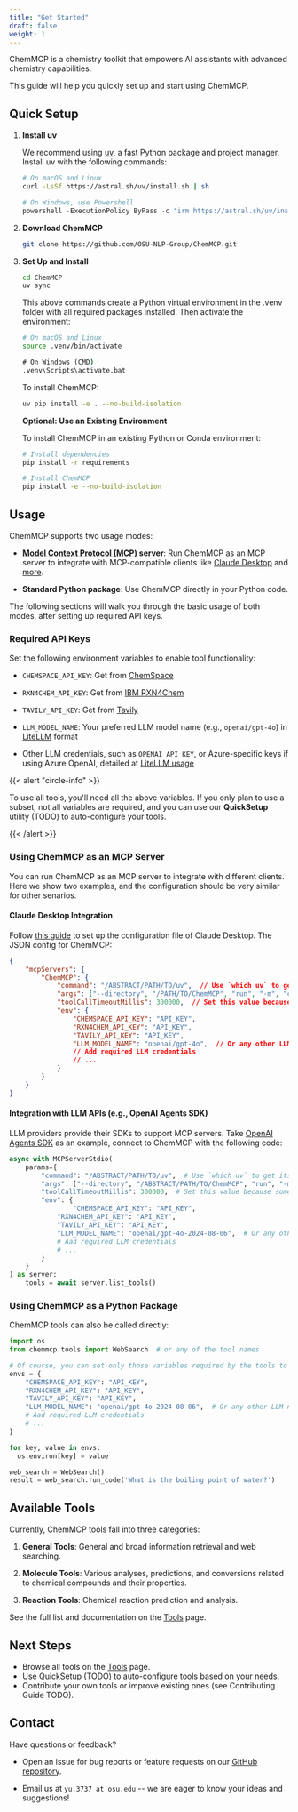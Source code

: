 ```yaml
---
title: "Get Started"
draft: false
weight: 1
---
```


ChemMCP is a chemistry toolkit that empowers AI assistants with advanced chemistry capabilities.

This guide will help you quickly set up and start using ChemMCP.

## Quick Setup

1. **Install uv**

   We recommend using [uv](https://github.com/astral-sh/uv), a fast Python package and project manager. Install uv with the following commands:

   ```bash
   # On macOS and Linux
   curl -LsSf https://astral.sh/uv/install.sh | sh
   ```
   ```powershell
   # On Windows, use Powershell
   powershell -ExecutionPolicy ByPass -c "irm https://astral.sh/uv/install.ps1 | iex"
   ```

2. **Download ChemMCP**

   ```bash
   git clone https://github.com/OSU-NLP-Group/ChemMCP.git
   ```
   
3. **Set Up and Install**

   ```bash
   cd ChemMCP
   uv sync
   ```

   This above commands create a Python virtual environment in the .venv folder with all required packages installed. Then activate the environment:

   ```bash
   # On macOS and Linux
   source .venv/bin/activate
   ```

   ```cmd
   # On Windows (CMD)
   .venv\Scripts\activate.bat
   ```
   
   To install ChemMCP:
   
   ```bash
   uv pip install -e . --no-build-isolation
   ```

   **Optional: Use an Existing Environment**
   
   To install ChemMCP in an existing Python or Conda environment:
   
   ```bash
   # Install dependencies
   pip install -r requirements
   
   # Install ChemMCP
   pip install -e --no-build-isolation
   ```


## Usage

ChemMCP supports two usage modes:

- **[Model Context Protocol (MCP)](https://modelcontextprotocol.io/introduction) server**: Run ChemMCP as an MCP server to integrate with MCP-compatible clients like [Claude Desktop](https://github.com/punkpeye/awesome-mcp-clients) and [more](https://github.com/punkpeye/awesome-mcp-clients).

- **Standard Python package**: Use ChemMCP directly in your Python code.

The following sections will walk you through the basic usage of both modes, after setting up required API keys. 

### Required API Keys

Set the following environment variables to enable tool functionality:

- `CHEMSPACE_API_KEY`: Get from [ChemSpace](https://chem-space.com/)

- `RXN4CHEM_API_KEY`: Get from [IBM RXN4Chem](https://rxn.res.ibm.com)

- `TAVILY_API_KEY`: Get from [Tavily](https://tavily.com/)

- `LLM_MODEL_NAME`: Your preferred LLM model name (e.g., `openai/gpt-4o`) in [LiteLLM](https://docs.litellm.ai/docs/#basic-usage) format

- Other LLM credentials, such as `OPENAI_API_KEY`, or Azure-specific keys if using Azure OpenAI, detailed at [LiteLLM usage](https://docs.litellm.ai/docs/#basic-usage)


{{< alert "circle-info" >}}

To use all tools, you'll need all the above variables. If you only plan to use a subset, not all variables are required, and you can use our **QuickSetup** utility (TODO) to auto-configure your tools.

{{< /alert >}}

### Using ChemMCP as an MCP Server

You can run ChemMCP as an MCP server to integrate with different clients. Here we show two examples, and the configuration should be very similar for other senarios.

#### Claude Desktop Integration

Follow [this guide](https://modelcontextprotocol.io/quickstart/server#testing-your-server-with-claude-for-desktop) to set up the configuration file of Claude Desktop. The JSON config for ChemMCP:

```json
{
    "mcpServers": {
        "ChemMCP": {
            "command": "/ABSTRACT/PATH/TO/uv",  // Use `which uv` to get its path
            "args": ["--directory", "/PATH/TO/ChemMCP", "run", "-m", "chemmcp"],
            "toolCallTimeoutMillis": 300000,  // Set this value because some tools may be slow in response of requests
            "env": {
                "CHEMSPACE_API_KEY": "API_KEY",
                "RXN4CHEM_API_KEY": "API_KEY",
                "TAVILY_API_KEY": "API_KEY",
                "LLM_MODEL_NAME": "openai/gpt-4o",  // Or any other LLM names supported by LiteLLM
                // Add required LLM credentials
                // ...
            }
        }
    }
}
```

#### Integration with LLM APIs (e.g., OpenAI Agents SDK)

LLM providers provide their SDKs to support MCP servers. Take [OpenAI Agents SDK](https://openai.github.io/openai-agents-python/mcp/) as an example, connect to ChemMCP with the following code:

```python
async with MCPServerStdio(
    params={
        "command": "/ABSTRACT/PATH/TO/uv",  # Use `which uv` to get its path
        "args": ["--directory", "/ABSTRACT/PATH/TO/ChemMCP", "run", "-m", "chemmcp"],
        "toolCallTimeoutMillis": 300000,  # Set this value because some tools may be slow in response of requests
        "env": {
        		"CHEMSPACE_API_KEY": "API_KEY",
            "RXN4CHEM_API_KEY": "API_KEY",
            "TAVILY_API_KEY": "API_KEY",
            "LLM_MODEL_NAME": "openai/gpt-4o-2024-08-06",  # Or any other LLM names supported by LiteLLM
          	# Aad required LLM credentials
          	# ...
        }
    }
) as server:
    tools = await server.list_tools()
```

### Using ChemMCP as a Python Package

ChemMCP tools can also be called directly:

```python
import os
from chemmcp.tools import WebSearch  # or any of the tool names

# Of course, you can set only those variables required by the tools to use
envs = {
    "CHEMSPACE_API_KEY": "API_KEY",
    "RXN4CHEM_API_KEY": "API_KEY",
    "TAVILY_API_KEY": "API_KEY",
    "LLM_MODEL_NAME": "openai/gpt-4o-2024-08-06",  # Or any other LLM names supported by LiteLLM
    # Aad required LLM credentials
    # ...
}

for key, value in envs:
  os.environ[key] = value

web_search = WebSearch()
result = web_search.run_code('What is the boiling point of water?')
```

## Available Tools

Currently, ChemMCP tools fall into three categories:

1. **General Tools**: General and broad information retrieval and web searching.
   
2. **Molecule Tools**: Various analyses, predictions, and conversions related to chemical compounds and their properties.
   
3. **Reaction Tools**: Chemical reaction prediction and analysis.

See the full list and documentation on the [Tools](/tools) page.

## Next Steps

- Browse all tools on the [Tools](/tools) page.
- Use QuickSetup (TODO) to auto-configure tools based on your needs.
- Contribute your own tools or improve existing ones (see Contributing Guide TODO).

## Contact

Have questions or feedback?
- Open an issue for bug reports or feature requests on our [GitHub repository](https://github.com/OSU-NLP-Group/ChemMCP).

- Email us at `yu.3737 at osu.edu` -- we are eager to know your ideas and suggestions!
